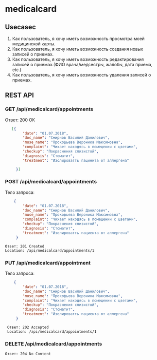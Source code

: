 # medicalcard

## Usecasec

1. Как пользователь, я хочу иметь возможность просмотра моей медицинской карты.
1. Как пользователь, я хочу иметь возможность создания новых записей о приемах.
1. Как пользователь, я хочу иметь возможность редактирования записей о приемах.(ФИО врача/медсестры, жалобы, дата приема, etc.)
1. Как пользователь, я хочу иметь возможность удаления записей о приемах.

## REST API

### GET /api/medicalcard/appointments

Ответ: 200 OK
```json
   [{
        "date": "01.07.2018", 
        "doc_name": "Смирнов Василий Данилович", 
        "muse_name": "Прокофьева Вероника Максимовна", 
        "complaint": "Чихает находясь в помещении с цветами", 
        "checkup": "Покраснения слизистой", 
        "diagnosis": "Стоматит", 
        "treatment": "Изолироватть пациента от аллергена"

     }]
 ```

### POST /api/medicalcard/appointments

Тело запроса:

```json
    {
        "date": "01.07.2018", 
        "doc_name": "Смирнов Василий Данилович", 
        "muse_name": "Прокофьева Вероника Максимовна", 
        "complaint": "Чихает находясь в помещении с цветами", 
        "checkup": "Покраснения слизистой", 
        "diagnosis": "Стоматит", 
        "treatment": "Изолироватть пациента от аллергена"
     }
```
 
    Ответ: 201 Created
    Location: /api/medicalcard/appointments/1

### PUT /api/medicalcard/appointment
Тело запроса:

```json
    {
        "date": "01.07.2018", 
        "doc_name": "Смирнов Василий Данилович", 
        "muse_name": "Прокофьева Вероника Максимовна", 
        "complaint": "Чихает находясь в помещении с цветами", 
        "checkup": "Покраснения слизистой", 
        "diagnosis": "Стоматит", 
        "treatment": "Изолироватть пациента от аллергена"
     }
```

     Ответ: 202 Accepted
     Location: /api/medicalcard/appointments/1

### DELETE /api/medicalcard/appointments

    Ответ: 204 No Content   



